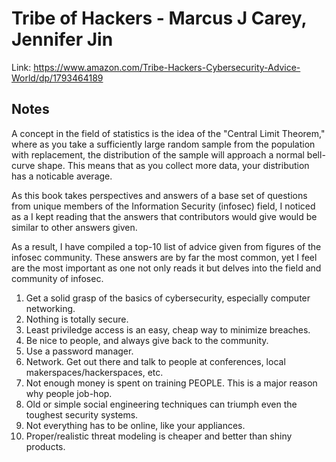 # Tribe of Hackers - Marcus J Carey, Jennifer Jin
Link: https://www.amazon.com/Tribe-Hackers-Cybersecurity-Advice-World/dp/1793464189

## Notes
A concept in the field of statistics is the idea of the "Central Limit Theorem," where as you take a sufficiently large random sample from the population with replacement, the distribution of the sample will approach a normal bell-curve shape.
This means that as you collect more data, your distribution has a noticable average. 

As this book takes perspectives and answers of a base set of questions from unique members of the Information Security (infosec) field, I noticed as a I kept reading that the answers that contributors would give would be similar to other answers given.

As a result, I have compiled a top-10 list of advice given from figures of the infosec community. These answers are by far the most common, yet I feel are the most important as one not only reads it but delves into the field and community of infosec.

1. Get a solid grasp of the basics of cybersecurity, especially computer networking.
2. Nothing is totally secure.
3. Least priviledge access is an easy, cheap way to minimize breaches.
4. Be nice to people, and always give back to the community.
5. Use a password manager.
6. Network. Get out there and talk to people at conferences, local makerspaces/hackerspaces, etc.
7. Not enough money is spent on training PEOPLE. This is a major reason why people job-hop.
8. Old or simple social engineering techniques can triumph even the toughest security systems.
9. Not everything has to be online, like your appliances.
10. Proper/realistic threat modeling is cheaper and better than shiny products.
